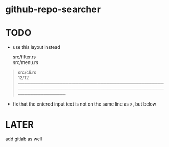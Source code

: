 # github-repo-searcher

# TODO

- use  this layout instead
 
  src/filter.rs                                                                                                     
  src/menu.rs
> src/cli.rs                                                                                                        
12/12 ───────────────────────────────────────────────────────────────────────────────────────────────────────────
>

- fix that the entered input text is not on the same line as >, but below

# LATER

add gitlab as well